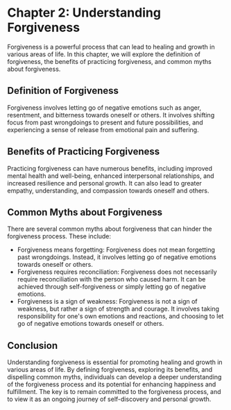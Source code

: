 Chapter 2: Understanding Forgiveness
====================================

Forgiveness is a powerful process that can lead to healing and growth in various areas of life. In this chapter, we will explore the definition of forgiveness, the benefits of practicing forgiveness, and common myths about forgiveness.

Definition of Forgiveness
-------------------------

Forgiveness involves letting go of negative emotions such as anger, resentment, and bitterness towards oneself or others. It involves shifting focus from past wrongdoings to present and future possibilities, and experiencing a sense of release from emotional pain and suffering.

Benefits of Practicing Forgiveness
----------------------------------

Practicing forgiveness can have numerous benefits, including improved mental health and well-being, enhanced interpersonal relationships, and increased resilience and personal growth. It can also lead to greater empathy, understanding, and compassion towards oneself and others.

Common Myths about Forgiveness
------------------------------

There are several common myths about forgiveness that can hinder the forgiveness process. These include:

* Forgiveness means forgetting: Forgiveness does not mean forgetting past wrongdoings. Instead, it involves letting go of negative emotions towards oneself or others.
* Forgiveness requires reconciliation: Forgiveness does not necessarily require reconciliation with the person who caused harm. It can be achieved through self-forgiveness or simply letting go of negative emotions.
* Forgiveness is a sign of weakness: Forgiveness is not a sign of weakness, but rather a sign of strength and courage. It involves taking responsibility for one's own emotions and reactions, and choosing to let go of negative emotions towards oneself or others.

Conclusion
----------

Understanding forgiveness is essential for promoting healing and growth in various areas of life. By defining forgiveness, exploring its benefits, and dispelling common myths, individuals can develop a deeper understanding of the forgiveness process and its potential for enhancing happiness and fulfillment. The key is to remain committed to the forgiveness process, and to view it as an ongoing journey of self-discovery and personal growth.
